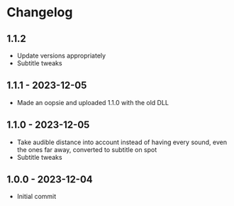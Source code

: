 # Changelog

## 1.1.2

- Update versions appropriately
- Subtitle tweaks

## 1.1.1 - 2023-12-05

- Made an oopsie and uploaded 1.1.0 with the old DLL

## 1.1.0 - 2023-12-05

- Take audible distance into account instead of having every sound, even the ones far away, converted to subtitle on spot
- Subtitle tweaks

## 1.0.0 - 2023-12-04

- Initial commit